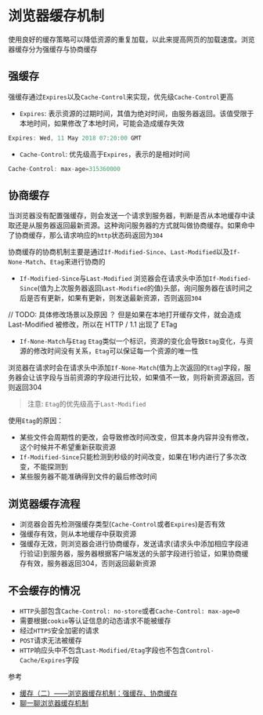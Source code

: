 # 浏览器缓存机制

使用良好的缓存策略可以降低资源的重复加载，以此来提高网页的加载速度。浏览器缓存分为强缓存与协商缓存

## 强缓存
强缓存通过`Expires`以及`Cache-Control`来实现，优先级`Cache-Control`更高
- `Expires`: 表示资源的过期时间，其值为绝对时间，由服务器返回。该值受限于本地时间，如果修改了本地时间，可能会造成缓存失效
```javaScript
Expires: Wed, 11 May 2018 07:20:00 GMT
```
- `Cache-Control`: 优先级高于`Expires`，表示的是相对时间
```javaScript
Cache-Control: max-age=315360000
```

## 协商缓存
当浏览器没有配置强缓存，则会发送一个请求到服务器，判断是否从本地缓存中读取还是从服务器返回最新资源。这种询问服务器的方式就叫做协商缓存。如果命中了协商缓存，那么请求响应的`http`状态码返回为`304`

协商缓存的协商机制主要是通过`If-Modified-Since`、`Last-Modified`以及`If-None-Match`、`Etag`来进行协商的

- `If-Modified-Since`与`Last-Modified`
浏览器会在请求头中添加`If-Modified-Since`(值为上次服务器返回`Last-Modified`的值)头部，询问服务器在该时间之后是否有更新，如果有更新，则发送最新资源，否则返回`304`

// TODO: 具体修改场景以及原因 ？
但是如果在本地打开缓存文件，就会造成 Last-Modified 被修改，所以在 HTTP / 1.1 出现了 ETag

- `If-None-Match`与`Etag`
`Etag`类似一个标识，资源的变化会导致`Etag`变化，与资源的修改时间没有关系，`Etag`可以保证每一个资源的唯一性

浏览器在请求时会在请求头中添加`If-None-Match`(值为上次返回的`Etag`)字段，服务器会让该字段与当前资源的字段进行比较，如果值不一致，则将新资源返回，否则返回304

> 注意: `Etag`的优先级高于`Last-Modified`

使用`Etag`的原因：
- 某些文件会周期性的更改，会导致修改时间改变，但其本身内容并没有修改，这个时候并不希望重新获取资源
- `If-Modified-Since`只能检测到秒级的时间改变，如果在1秒内进行了多次改变，不能探测到
- 某些服务器不能准确得到文件的最后修改时间
 
## 浏览器缓存流程
- 浏览器会首先检测强缓存类型(`Cache-Control`或者`Expires`)是否有效
- 强缓存有效，则从本地缓存中获取资源
- 强缓存无效，则浏览器会进行协商缓存，发送请求(请求头中添加相应字段进行验证)到服务器，服务器根据客户端发送的头部字段进行验证，如果协商缓存有效，服务器返回304，否则返回最新资源

## 不会缓存的情况
- `HTTP`头部包含`Cache-Control: no-store`或者`Cache-Control: max-age=0`
- 需要根据`cookie`等认证信息的动态请求不能被缓存
- 经过`HTTPS`安全加密的请求
- `POST`请求无法被缓存
- `HTTP`响应头中不包含`Last-Modified/Etag`字段也不包含`Control-Cache/Expires`字段


参考
- [缓存（二）——浏览器缓存机制：强缓存、协商缓存](https://github.com/amandakelake/blog/issues/41)
- [聊一聊浏览器缓存机制](http://jartto.wang/2019/02/14/web-cache/)
